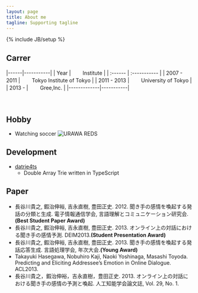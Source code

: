 ```yaml
---
layout: page
title: About me
tagline: Supporting tagline
---
```

{% include JB/setup %}

## Carrer

|------|-----------|
| Year | 　　Institute |
| :------ | :----------- |
| 2007 - 2011 | 　　Tokyo Institute of Tokyo |
| 2011 - 2013 | 　　University of Tokyo |
| 2013 -      | 　　Gree,Inc. |
|-------------|-----------|

　
  
  
## Hobby

* Watching soccer
![URAWA REDS](http://www8096ui.sakura.ne.jp/~hasegawa/img/urawa-reds.jpg)
  
  
  
  
## Development

- [datrie4ts](https://github.com/hase1031/datrie4ts)
  - Double Array Trie written in TypeScript
  
  
  
  
## Paper

* 長谷川貴之, 鍜治伸裕, 吉永直樹, 豊田正史. 2012. 聞き手の感情を喚起する発話の分類と生成. 電子情報通信学会, 言語理解とコミュニケーション研究会.**(Best Student Paper Award)**
* 長谷川貴之, 鍜治伸裕, 吉永直樹, 豊田正史. 2013. オンライン上の対話における聞き手の感情予測. DEIM2013.**(Student Presentation Award)**
* 長谷川貴之, 鍜治伸裕, 吉永直樹, 豊田正史. 2013. 聞き手の感情を喚起する発話応答生成. 言語処理学会, 年次大会.**(Young Award)**
* Takayuki Hasegawa, Nobuhiro Kaji, Naoki Yoshinaga, Masashi Toyoda. Predicting and Eliciting Addressee’s Emotion in Online Dialogue. ACL2013.
* 長谷川貴之，鍜治伸裕，吉永直樹，豊田正史. 2013. オンライン上の対話における聞き手の感情の予測と喚起. 人工知能学会論文誌, Vol. 29, No. 1.


  
  
